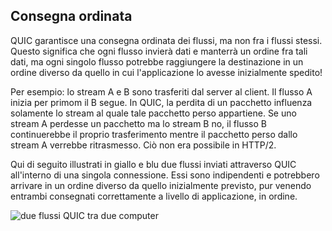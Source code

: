 ## Consegna ordinata

QUIC garantisce una consegna ordinata dei flussi, ma non fra i flussi stessi.
Questo significa che ogni flusso invierà dati e manterrà un ordine fra tali
dati, ma ogni singolo flusso potrebbe raggiungere la destinazione in un ordine
diverso da quello in cui l'applicazione lo avesse inizialmente spedito!

Per esempio: lo stream A e B sono trasferiti dal server al client. Il flusso A
inizia per primom il B segue. In QUIC, la perdita di un pacchetto influenza
solamente lo stream al quale tale pacchetto perso appartiene. Se uno stream A
perdesse un pacchetto ma lo stream B no, il flusso B continuerebbe il proprio
trasferimento mentre il pacchetto perso dallo stream A verrebbe ritrasmesso.
Ciò non era possibile in HTTP/2.

Qui di seguito illustrati in giallo e blu due flussi inviati attraverso QUIC
all'interno di una singola connessione. Essi sono indipendenti e potrebbero
arrivare in un ordine diverso da quello inizialmente previsto, pur venendo
entrambi consegnati correttamente a livello di applicazione, in ordine.

![due flussi QUIC tra due computer](../images/quic-chain-streams.png)
